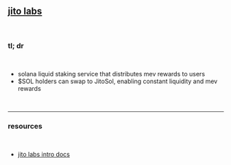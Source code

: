 ## [jito labs](https://twitter.com/jito_labs)

<br>

### tl; dr

<br>

* solana liquid staking service that distributes mev rewards to users
* $SOL holders can swap to JitoSol, enabling constant liquidity and mev rewards


<br>

---

### resources

<br>

* [jito labs intro docs](https://t.co/nM9SQbEP2e)
